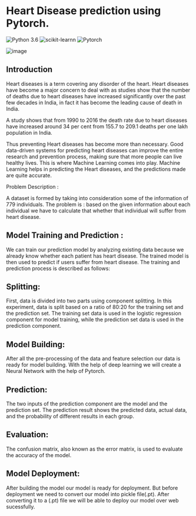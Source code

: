 # Heart Disease prediction using Pytorch.

![Python 3.6](https://img.shields.io/badge/Python-3.6-brightgreen.svg) ![scikit-learnn](https://img.shields.io/badge/Library-Scikit_Learn-orange.svg) ![Pytorch](https://img.shields.io/badge/Library-Pytorch-yellow.svg)

![image](https://miro.medium.com/max/844/1*6nE1MADqsFutGS-MZeYXig.jpeg)

## Introduction

Heart diseases is a term covering any disorder of the heart.
Heart diseases have become a major concern to deal with as studies show that the number of deaths due to heart diseases have increased significantly over the past few decades in India, in fact it has become the leading cause of death in India.

A study shows that from 1990 to 2016 the death rate due to heart diseases have increased around 34 per cent from 155.7 to 209.1 deaths per one lakh population in India.

Thus preventing Heart diseases has become more than necessary.
Good data-driven systems for predicting heart diseases can improve the entire research and prevention process, making sure that more people can live healthy lives.
This is where Machine Learning comes into play.
Machine Learning helps in predicting the Heart diseases, and the predictions made are quite accurate.

Problem Description :

A dataset is formed by taking into consideration some of the information of 779 individuals.
The problem is : based on the given information about each individual we have to calculate that whether that individual will suffer from heart disease.

## Model Training and Prediction : 
We can train our prediction model by analyzing existing data because we already know whether each patient has heart disease. The trained model is then used to predict if users suffer from heart disease. The training and prediction process is described as follows:

## Splitting: 
First, data is divided into two parts using component splitting. In this experiment, data is split based on a ratio of 80:20 for the training set and the prediction set. The training set data is used in the logistic regression component for model training, while the prediction set data is used in the prediction component.


## Model Building:
After all the pre-processing of the data and feature selection our data is ready for model building. With the help of deep learning we will create a Neural Network with the help of Pytorch.


## Prediction:
The two inputs of the prediction component are the model and the prediction set. The prediction result shows the predicted data, actual data, and the probability of different results in each group.

## Evaluation: 
The confusion matrix, also known as the error matrix, is used to evaluate the accuracy of the model.

## Model Deployment:
After building the model our model is ready for deployment. But before deployment we need to convert our model into pickle file(.pt). After converting it to a (.pt) file we will be able to deploy our model over web sucessfully.

